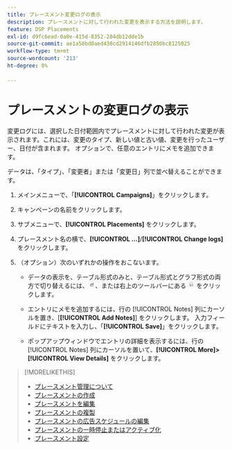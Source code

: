 ```yaml
---
title: プレースメント変更ログの表示
description: プレースメントに対して行われた変更を表示する方法を説明します。
feature: DSP Placements
exl-id: d9fc6ead-0a0e-415d-8352-284db12dde1b
source-git-commit: ae1a58bd0aed430cd2914146dfb2850bc8125025
workflow-type: tm+mt
source-wordcount: '213'
ht-degree: 0%

---
```


# プレースメントの変更ログの表示

変更ログには、選択した日付範囲内でプレースメントに対して行われた変更が表示されます。これには、変更のタイプ、新しい値と古い値、変更を行ったユーザー、日付が含まれます。 オプションで、任意のエントリにメモを追加できます。

データは、「タイプ」、「変更者」または「変更日」列で並べ替えることができます。

1. メインメニューで、「**[!UICONTROL Campaigns]**」をクリックします。

1. キャンペーンの名前をクリックします。

1. サブメニューで、**[!UICONTROL Placements]** をクリックします。

1. プレースメント名の横で、**[!UICONTROL ...]**/**[!UICONTROL Change logs]** をクリックします。

1. （オプション）次のいずれかの操作をおこないます。

   * データの表示を、テーブル形式のみと、テーブル形式とグラフ形式の両方で切り替えるには、![ テーブルとグラフの表示 ](/help/dsp/assets/table-plus-chart-view.png " テーブルとグラフの表示 ")、または右上のツールバーにある ![テーブル表示](/help/dsp/assets/table-view.png "テーブル表示") をクリックします。

   * エントリにメモを追加するには、行の [!UICONTROL Notes] 列にカーソルを置き、[**[!UICONTROL Add Notes]**] をクリックします。 入力フィールドにテキストを入力し、「**[!UICONTROL Save]**」をクリックします。

   * ポップアップウィンドウでエントリの詳細を表示するには、行の [!UICONTROL Notes] 列にカーソルを置いて、**[!UICONTROL More]>[!UICONTROL View Details]** をクリックします。


>[!MORELIKETHIS]
>
>* [ プレースメント管理について ](placement-about.md)
>* [ プレースメントの作成 ](placement-create.md)
>* [ プレースメントを編集 ](placement-edit.md)
>* [ プレースメントの複製 ](placement-duplicate.md)
>* [ プレースメントの広告スケジュールの編集 ](placement-edit-ad-schedule.md)
>* [ プレースメントの一時停止またはアクティブ化 ](placement-pause-activate.md)
>* [ プレースメント設定 ](placement-settings.md)
